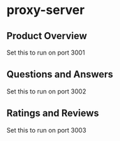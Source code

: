 # proxy-server

## Product Overview

Set this to run on port 3001

## Questions and Answers

Set this to run on port 3002

## Ratings and Reviews

Set this to run on port 3003